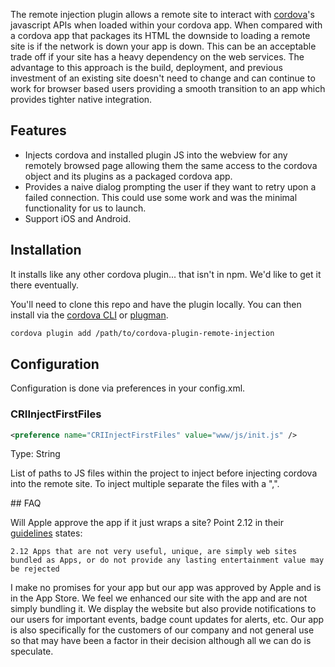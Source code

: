 The remote injection plugin allows a remote site to interact with [cordova](https://cordova.apache.org)'s javascript APIs when loaded within your cordova app.  When compared with a cordova app that packages its HTML the downside to loading a remote site is if the network is down your app is down.  This can be an acceptable trade off if your site has a heavy dependency on the web services.  The advantage to this approach is the build, deployment, and previous investment of an existing site doesn't need to change and can continue to work for browser based users providing a smooth transition to an app which provides tighter native integration.

## Features
* Injects cordova and installed plugin JS into the webview for any remotely browsed page allowing them the same access to the cordova object and its plugins as a packaged cordova app.
* Provides a naive dialog prompting the user if they want to retry upon a failed connection.  This could use some work and was the minimal functionality for us to launch.
* Support iOS and Android.

## Installation
It installs like any other cordova plugin... that isn't in npm.  We'd like to get it there eventually.

You'll need to clone this repo and have the plugin locally.  You can then install via the [cordova CLI](https://cordova.apache.org/docs/en/latest/reference/cordova-cli/index.html#cordova-plugin-command) or [plugman](https://cordova.apache.org/docs/en/latest/plugin_ref/plugman.html#adding-a-plugin).

```bash
cordova plugin add /path/to/cordova-plugin-remote-injection
```

## Configuration
Configuration is done via preferences in your config.xml.

### CRIInjectFirstFiles
```xml
<preference name="CRIInjectFirstFiles" value="www/js/init.js" />
```

Type: String

List of paths to JS files within the project to inject before injecting cordova into the remote site.  To inject multiple separate the files with a ",".

<preference name="CRIInjectFirstFiles" value="www/js/file1.js,www/js/file2.js" />
## FAQ

Will Apple approve the app if it just wraps a site?  Point 2.12 in their [guidelines](https://developer.apple.com/app-store/review/guidelines/#functionality) states:

`2.12 Apps that are not very useful, unique, are simply web sites bundled as Apps, or do not provide any lasting entertainment value may be rejected`

I make no promises for your app but our app was approved by Apple and is in the App Store.  We feel we enhanced our site with the app and are not simply bundling it.  We display the website but also provide notifications to our users for important events, badge count updates for alerts, etc.  Our app is also specifically for the customers of our company and not general use so that may have been a factor in their decision although all we can do is speculate.

